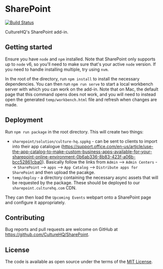 # SharePoint

[![Build Status](https://github.com/CultureHQ/SharePoint/workflows/Main/badge.svg)](https://github.com/CultureHQ/SharePoint/actions)

CultureHQ's SharePoint add-in.

## Getting started

Ensure you have `node` and `npm` installed. Note that SharePoint only supports up to `node` v6, so you'll need to make sure that's your active `node` version. If you need to handle installing multiple, try using `nvm`.

In the root of the directory, run `npm install` to install the necessary dependencies. You can then run `npm run serve` to start a local workbench server with which you can work on the add-in. Note that on Mac, the default page that this command opens does not work, and you will need to instead open the generated `temp/workbench.html` file and refresh when changes are made.

## Deployment

Run `npm run package` in the root directory. This will create two things:

* `sharepoint/solution/culture-hq.sppkg` - can be sent to clients to import into their app catalogue (https://support.office.com/en-us/article/use-the-app-catalog-to-make-custom-business-apps-available-for-your-sharepoint-online-environment-0b6ab336-8b83-423f-a06b-bcc52861cba0). Basically follow the links from `Admin` --> `Admin Centers` --> `SharePoint` --> `apps` --> `App Catalog` --> `Distribute apps for SharePoint` and then upload the pacakge.
* `temp/deploy` - a directory containing the necessary async assets that will be requested by the package. These should be deployed to our `sharepoint.culturehq.com` CDN.

They can then load the `Upcoming Events` webpart onto a SharePoint page and configure it appropriately.

## Contributing

Bug reports and pull requests are welcome on GitHub at https://github.com/CultureHQ/SharePoint.

## License

The code is available as open source under the terms of the [MIT License](https://opensource.org/licenses/MIT).
